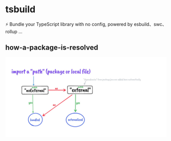 # tsbuild

⚡️ Bundle your TypeScript library with no config, powered by esbuild、swc、rollup ...

## how-a-package-is-resolved

<img src="./assets/how-a-package-is-resolved.jpeg">
